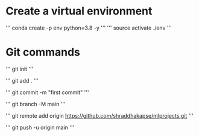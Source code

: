 # Create a virtual environment

'''
conda create -p env python=3.8 -y
'''
'''
source activate ./env
'''



# Git commands

'''
git init
'''

'''
git add .
'''

'''
git commit -m "first  commit"
'''

'''
git branch -M main
'''

'''
git remote add origin https://github.com/shraddhakapse/mlprojects.git
'''

'''
git push -u origin main
'''

